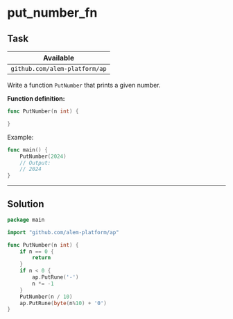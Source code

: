 # put_number_fn

## Task

| Available                     |
| ----------------------------- |
| `github.com/alem-platform/ap` |

Write a function `PutNumber` that prints a given number.

**Function definition:**

```go
func PutNumber(n int) {

}
```

Example:

```go
func main() {
    PutNumber(2024)
    // Output:
	// 2024
}
```

---

## Solution

```go
package main

import "github.com/alem-platform/ap"

func PutNumber(n int) {
    if n == 0 {
        return
    }
	if n < 0 {
		ap.PutRune('-')
		n *= -1
	}
	PutNumber(n / 10)
	ap.PutRune(byte(n%10) + '0')
}
```
